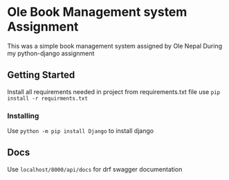 # Ole Book Management system Assignment

This was a simple book management system assigned by Ole Nepal During my python-django assignment
## Getting Started
Install all requirements needed in project from requirements.txt file
use `pip install -r requirments.txt`


### Installing

Use `python -m pip install Django` to install django

## Docs
Use `localhost/8000/api/docs` 
for drf swagger documentation




